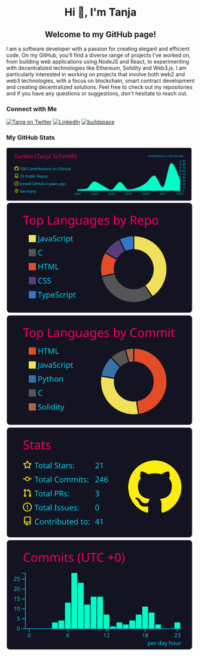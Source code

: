 <!-- [![](https://github.com/Sunkio/Sunkio/blob/main/tanja-schmidt_software-engineer.gif)](https://www.linkedin.com/in/tanja-schmidt-667a36122/) -->

<h1 align="center">Hi 👋, I'm Tanja</h1>
<h2 align="center">Welcome to my GitHub page!</h2>

I am a software developer with a passion for creating elegant and efficient code. On my GitHub, you'll find a diverse range of projects I've worked on, from building web applications using NodeJS and React, to experimenting with decentralized technologies like Ethereum, Solidity and Web3.js. I am particularly interested in working on projects that involve both web2 and web3 technologies, with a focus on blockchain, smart contract development and creating decentralized solutions. Feel free to check out my repositories and if you have any questions or suggestions, don't hesitate to reach out.

<h3 align="left">Connect with Me</h3>

[<img alt="Tanja on Twitter" src="https://img.shields.io/badge/Twitter-1DA1F2?style=for-the-badge&logo=twitter&logoColor=white"/>](https://twitter.com/tanja_codes) [![LinkedIn](https://img.shields.io/badge/-LinkedIn-0e76a8?style=for-the-badge&logo=linkedin&logoColor=white)](https://www.linkedin.com/in/tanja-schmidt-dev) [![buildspace](https://img.shields.io/badge/%F0%9F%A6%84-BUILDSPACE-585858?style=for-the-badge&labelColor=585858)](https://buildspace.so/@tanja)

<!--
[![LinkedIn](https://img.shields.io/badge/-LinkedIn-0e76a8?style=flat-square&logo=linkedin&logoColor=white)](https://www.linkedin.com/in/tanja-schmidt-667a36122/)
[![buildspace](https://img.shields.io/badge/%F0%9F%A6%84-buildspace-E641F6)](https://buildspace.so/@tanja) -->
<!-- [![Docker Hub](https://img.shields.io/badge/-Docker%20Hub-0db7ed?style=flat-square&logo=docker&logoColor=white)](https://hub.docker.com/u/) -->
<!-- [![Personal Website](https://img.shields.io/badge/-Personal%20Website-f8f8fa?style=flat-square)](https://tanjasportfolio.com) -->

<h3 align="left">My GitHub Stats</h3>

![](https://raw.githubusercontent.com/Sunkio/Sunkio/main/profile-summary-card-output/2077/0-profile-details.svg)
![](https://raw.githubusercontent.com/Sunkio/Sunkio/main/profile-summary-card-output/2077/1-repos-per-language.svg) ![](https://raw.githubusercontent.com/Sunkio/Sunkio/main/profile-summary-card-output/2077/2-most-commit-language.svg)
![](https://raw.githubusercontent.com/Sunkio/Sunkio/main/profile-summary-card-output/2077/3-stats.svg) ![](https://raw.githubusercontent.com/Sunkio/Sunkio/main/profile-summary-card-output/2077/4-productive-time.svg)


<!--
- 🔭 I’m currently working on ...
- 🌱 I’m currently learning ...
- 👯 I’m looking to collaborate on ...
- 🤔 I’m looking for help with ...
- 💬 Ask me about ...
- 📫 How to reach me: ...
- 😄 Pronouns: ...
- ⚡ Fun fact: ...
-->
